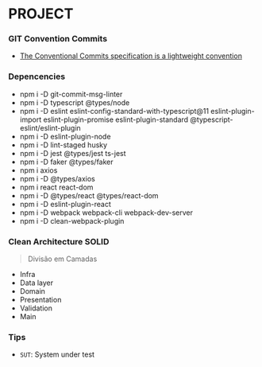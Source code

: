# PROJECT 

### GIT Convention Commits
* [The Conventional Commits specification is a lightweight convention](https://www.conventionalcommits.org/en/v1.0.0/)


### Depencencies
* npm i -D git-commit-msg-linter
* npm i -D typescript @types/node 
* npm i -D eslint eslint-config-standard-with-typescript@11 eslint-plugin-import eslint-plugin-promise eslint-plugin-standard @typescript-eslint/eslint-plugin
* npm i -D eslint-plugin-node
* npm i -D lint-staged husky
* npm i -D jest @types/jest ts-jest
* npm i -D faker @types/faker
* npm i axios
* npm i -D @types/axios
* npm i react react-dom
* npm i -D @types/react @types/react-dom
* npm i -D eslint-plugin-react
* npm i -D webpack webpack-cli webpack-dev-server
* npm i -D clean-webpack-plugin


### Clean Architecture SOLID

> Divisão em Camadas
* Infra
* Data layer
* Domain
* Presentation
* Validation
* Main

### Tips
* ``SUT``: System under test 